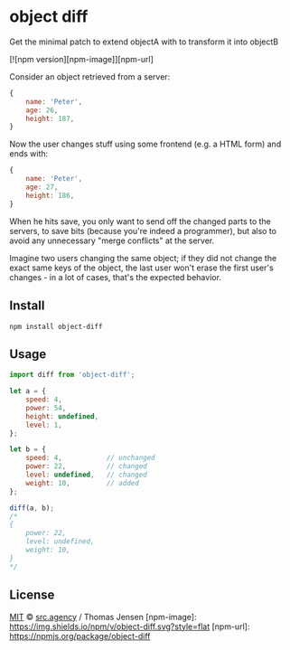 # object diff

Get the minimal patch to extend objectA with to transform it into objectB

[![npm version][npm-image]][npm-url]

Consider an object retrieved from a server:

```js
{
	name: 'Peter',
	age: 26,
	height: 187,
}
```

Now the user changes stuff using some frontend (e.g. a HTML form) and ends
with:

```js
{
	name: 'Peter',
	age: 27,
	height: 186,
}
```

When he hits save, you only want to send off the changed parts to the servers,
to save bits (because you're indeed a programmer), but also to avoid any
unnecessary "merge conflicts" at the server.

Imagine two users changing the same object; if they did not change the exact
same keys of the object, the last user won't erase the first user's changes -
in a lot of cases, that's the expected behavior.

## Install

```
npm install object-diff
```

## Usage

```js
import diff from 'object-diff';

let a = {
	speed: 4,
	power: 54,
	height: undefined,
	level: 1,
};

let b = {
	speed: 4,			// unchanged
	power: 22,			// changed
	level: undefined,	// changed
	weight: 10,			// added
};

diff(a, b);
/*
{
	power: 22,
	level: undefined,
	weight: 10,
}
*/
```

## License

[MIT](http://opensource.org/licenses/MIT) ©
[src.agency](http://src.agency) / Thomas Jensen
[npm-image]: https://img.shields.io/npm/v/object-diff.svg?style=flat
[npm-url]: https://npmjs.org/package/object-diff
